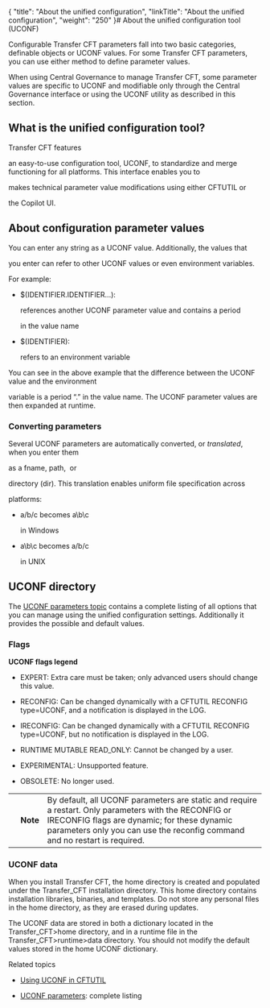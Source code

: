 {
    "title": "About the unified configuration",
    "linkTitle": "About the unified configuration",
    "weight": "250"
}# <span id="MAPID_UCONF"></span>About the unified configuration tool (UCONF)



Configurable <span>Transfer CFT</span> parameters fall into two basic categories, definable objects or UCONF values. For some Transfer CFT parameters, you can use either method to define parameter values.



When using <span>Central Governance</span> to manage <span>Transfer CFT</span>, some parameter values are specific to UCONF and modifiable only through the <span>Central Governance</span> interface or using the UCONF utility as described in this section.



## What is the unified configuration tool?



<span>Transfer CFT</span> features

an easy-to-use configuration tool, UCONF, to standardize and merge functioning for all platforms. This interface enables you to

makes technical parameter value modifications using either CFTUTIL or

the Copilot UI.



## About configuration parameter values



You can enter any string as a UCONF value. Additionally, the values that

you enter can refer to other UCONF values or even environment variables.

For example:



-   $(IDENTIFIER.IDENTIFIER...):

    references another UCONF parameter value and contains a period

    in the value name

-   $(IDENTIFIER):

    refers to an environment variable



You can see in the above example that the difference between the UCONF value and the environment

variable is a period “.” in the value name. The UCONF parameter values are then expanded at runtime.



### Converting parameters



Several UCONF parameters are automatically converted, or *translated*, when you enter them

as a fname, path,  or

directory (dir). This translation enables uniform file specification across

platforms:



-   a/b/c becomes a\\b\\c

    in Windows

-   a\\b\\c becomes a/b/c

    in UNIX



## UCONF directory



The [UCONF parameters topic](uconf_directory.htm) contains a complete listing of all options that you can manage using the unified configuration settings. Additionally it provides the possible and default values.



### Flags



**UCONF flags legend**



-   EXPERT: Extra care must be taken; only advanced users should change this value.

-   RECONFIG: Can be changed dynamically with a CFTUTIL RECONFIG type=UCONF, and a notification is displayed in the LOG.

-   IRECONFIG: Can be changed dynamically with a CFTUTIL RECONFIG type=UCONF, but no notification is displayed in the LOG.

-   RUNTIME MUTABLE READ\_ONLY: Cannot be changed by a user.

-   EXPERIMENTAL: Unsupported feature.

-   OBSOLETE: No longer used.



<table data-cellpadding="0" data-cellspacing="0">
<tbody>
<tr>
<td data-valign="top"></td>
<td data-valign="top"><span><strong>Note</strong></span></td>
<td data-mc-autonum="&lt;b&gt;Note  &lt;/b&gt;" data-valign="top">By default, all UCONF parameters are static and require a restart. Only parameters with the RECONFIG or IRECONFIG flags are dynamic; for these dynamic parameters only you can use the <span>reconfig </span>command and no restart is required.</td>
</tr>
</tbody>
</table>



### UCONF data



When you install Transfer CFT, the <span>home</span> directory is created and populated under the <span>Transfer\_CFT</span> installation directory. This <span>home </span>directory contains installation libraries, binaries, and templates. Do not store any personal files in the <span>home </span>directory, as they are erased during updates.



The UCONF data are stored in both a dictionary located in the <span>Transfer\_CFT&gt;home </span>directory, and in a runtime file in the<span> Transfer\_CFT&gt;runtime&gt;data</span> directory. You should not modify the default values stored in the <span>home </span>UCONF dictionary.



Related topics



-   [Using UCONF in CFTUTIL](uconf_w_cftutil.htm)

-   [UCONF parameters](uconf_directory.htm): complete listing

